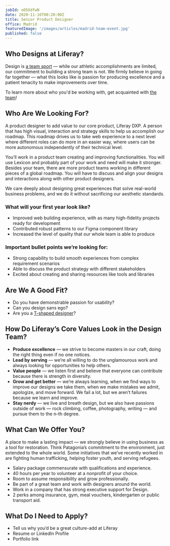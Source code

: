 ```yaml
---
jobId: oO5XdfwN
date: 2020-11-16T00:20:00Z
title: Senior Product Designer
office: Madrid
featuredImage: '/images/articles/madrid-team-event.jpg'
published: false
---
```


## Who Designs at Liferay?

Design is [a team sport](https://www.oreilly.com/ideas/12-qualities-of-effective-design-organizations) — while our athletic accomplishments are limited, our commitment to building a strong team is not. We firmly believe in going far together — what this looks like is passion for producing excellence and a patient tenacity to make improvements over time.

To learn more about who you'd be working with, get acquainted with [the team](/team)!

## Who Are We Looking For?

A product designer to add value to our core product, Liferay DXP. A person that has high visual, interaction and strategy skills to help us accomplish our roadmap. This roadmap drives us to take web experience to a next level where different roles can do more in an easier way, where users can be more autonomous independently of their technical level.

You’ll work in a product team creating and improving functionalities. You will use Lexicon and probably part of your work and need will make it stronger. Besides your team, there are more product teams working in different pieces of a global roadmap. You will have to discuss and align your designs and interactions along with other product designers.

We care deeply about designing great experiences that solve real-world business problems, and we do it without sacrificing our aesthetic standards.

### What will your first year look like?

- Improved web building experience, with as many high-fidelity projects ready for development
- Contributed robust patterns to our Figma component library
- Increased the level of quality that our whole team is able to produce

### Important bullet points we’re looking for:

- Strong capability to build smooth experiences from complex requirement scenarios
- Able to discuss the product strategy with different stakeholders 
- Excited about creating and sharing resources like tools and libraries

## Are We A Good Fit?

-   Do you have demonstrable passion for usability?
-   Can you design sans ego?
-   Are you a [T-shaped designer](https://chiefexecutive.net/ideo-ceo-tim-brown-t-shaped-stars-the-backbone-of-ideoaes-collaborative-culture__trashed/)?


## How Do Liferay’s Core Values Look in the Design Team?

-   **Produce excellence** — we strive to become masters in our craft, doing the right thing even if no one notices.
-   **Lead by serving** — we’re all willing to do the unglamourous work and always looking for opportunities to help others.
-   **Value people** — we listen first and believe that everyone can contribute because there is strength in diversity.
-   **Grow and get better** — we’re always learning, when we find ways to improve our designs we take them, when we make mistakes we admit, apologize, and move forward. We fail a lot, but we aren’t failures because we learn and improve.
-   **Stay nerdy** — we live and breath design, but we also have passions outside of work — rock climbing, coffee, photography, writing — and pursue them to the n-th degree.

## What Can We Offer You?

A place to make a lasting impact — we strongly believe in using business as a tool for restoration. Think Patagonia’s commitment to the environment, just extended to the whole world. Some initiatives that we’ve recently worked in are fighting human trafficking, helping foster youth, and serving refugees.

- Salary package commensurate with qualifications and experience.
- 40 hours per year to volunteer at a nonprofit of your choice.
- Room to assume responsibility and grow professionally.
- Be part of a great team and work with designers around the world.
- Work in a company that has strong executive support for Design.
- 2 perks among insurance, gym, meal vouchers, kindergarten or public transport aid.

## What Do I Need to Apply?

-   Tell us why you’d be a great culture-add at Liferay
-   Resume or LinkedIn Profile
-   Portfolio link
